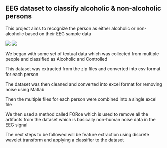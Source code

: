 ## EEG dataset to classify alcoholic & non-alcoholic persons

This project aims to recognize the person as either alcoholic or non-alcoholic based on their EEG sample data


<img src= "https://i.ibb.co/x8tXZK0/alcoholic.gif">

<img src = "https://i.ibb.co/QXDwNKK/control.gif">

We began with some set of textual data which was collected from multiple people and classified as Alcoholic and Controlled

This dataset was extracted from the zip files and converted into csv format for each person

The dataset was then cleaned and converted into excel format for removing noise using Matlab

Then the multiple files for each person were combined into a single excel file 

We then used a method called FORce which is used to remove all the artifacts from the dataset which is basically non-human noise data in the EEG signal

The next steps to be followed will be feature extraction using discrete wavelet transform and applying a classifier to the dataset

